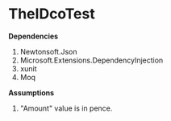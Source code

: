 # TheIDcoTest

**Dependencies**

1. Newtonsoft.Json
2. Microsoft.Extensions.DependencyInjection
3. xunit
4. Moq

**Assumptions**

1. "Amount" value is in pence.
